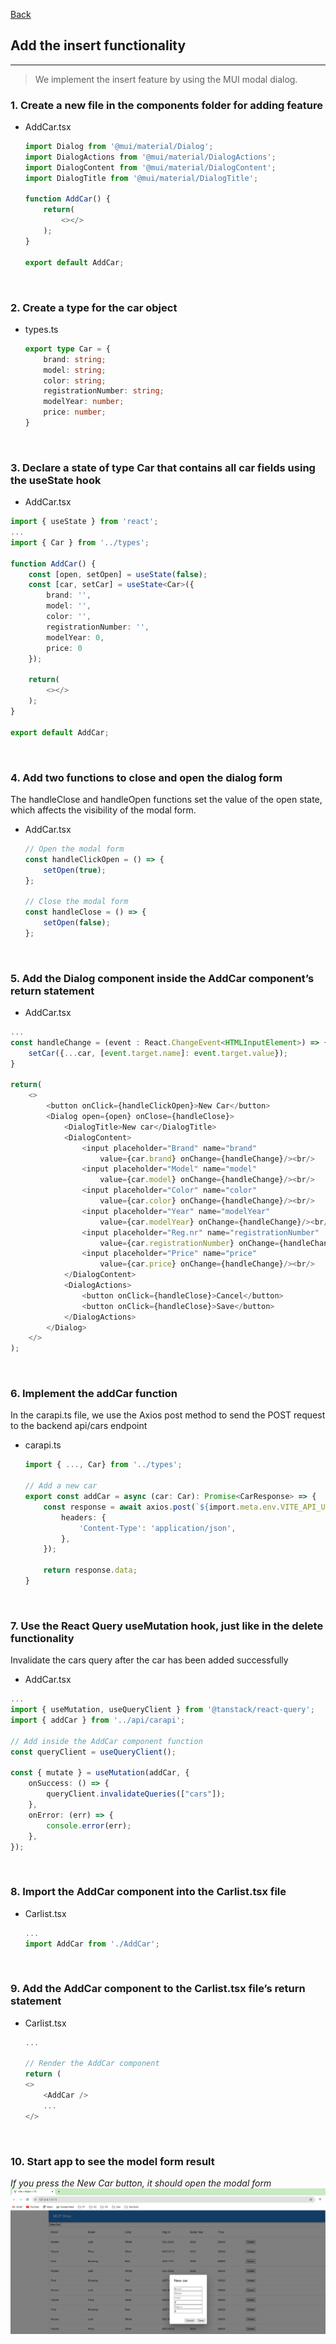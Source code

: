 [Back](README.md)

## Add the insert functionality

<hr>


> We implement the insert feature by using the MUI modal dialog.

### 1. Create a new file in the components folder for adding feature

- AddCar.tsx
    ```typescript
    import Dialog from '@mui/material/Dialog';
    import DialogActions from '@mui/material/DialogActions';
    import DialogContent from '@mui/material/DialogContent';
    import DialogTitle from '@mui/material/DialogTitle';

    function AddCar() {
        return(
            <></>
        );
    }

    export default AddCar;
    ```

&nbsp;

### 2. Create a type for the car object

- types.ts
    ```typescript
    export type Car = {
        brand: string;
        model: string;
        color: string;
        registrationNumber: string;
        modelYear: number;
        price: number;
    }
    ```

&nbsp;

### 3. Declare a state of type Car that contains all car fields using the useState hook

- AddCar.tsx
```typescript
import { useState } from 'react';
...
import { Car } from '../types';

function AddCar() {
    const [open, setOpen] = useState(false);
    const [car, setCar] = useState<Car>({
        brand: '',
        model: '',
        color: '',
        registrationNumber: '',
        modelYear: 0,
        price: 0
    });

    return(
        <></>
    );
}

export default AddCar;
```

&nbsp;

### 4. Add two functions to close and open the dialog form

The handleClose and handleOpen functions set the value of the open state, which affects the visibility of the modal form.

-  AddCar.tsx
    ```typescript
    // Open the modal form
    const handleClickOpen = () => {
        setOpen(true);
    };

    // Close the modal form
    const handleClose = () => {
        setOpen(false);
    };    
    ```
&nbsp;

### 5. Add the Dialog component inside the AddCar component’s return statement

- AddCar.tsx
```typescript
...
const handleChange = (event : React.ChangeEvent<HTMLInputElement>) => {
    setCar({...car, [event.target.name]: event.target.value});
}

return(
    <>
        <button onClick={handleClickOpen}>New Car</button>
        <Dialog open={open} onClose={handleClose}>
            <DialogTitle>New car</DialogTitle>
            <DialogContent>
                <input placeholder="Brand" name="brand"
                    value={car.brand} onChange={handleChange}/><br/>
                <input placeholder="Model" name="model"
                    value={car.model} onChange={handleChange}/><br/>
                <input placeholder="Color" name="color"
                    value={car.color} onChange={handleChange}/><br/>
                <input placeholder="Year" name="modelYear"
                    value={car.modelYear} onChange={handleChange}/><br/>
                <input placeholder="Reg.nr" name="registrationNumber"
                    value={car.registrationNumber} onChange={handleChange}/><br/>
                <input placeholder="Price" name="price"
                    value={car.price} onChange={handleChange}/><br/>
            </DialogContent>
            <DialogActions>
                <button onClick={handleClose}>Cancel</button>
                <button onClick={handleClose}>Save</button>
            </DialogActions>
        </Dialog>
    </>
);
```

&nbsp;

### 6. Implement the addCar function

In the carapi.ts file, we use the Axios post method to send the POST request to the backend api/cars endpoint
- carapi.ts
    ```typescript
    import { ..., Car} from '../types';

    // Add a new car
    export const addCar = async (car: Car): Promise<CarResponse> => {
        const response = await axios.post(`${import.meta.env.VITE_API_URL}/api/cars`, car, {
            headers: {
                'Content-Type': 'application/json',
            }, 
        });

        return response.data;
    }
    ```

&nbsp;

### 7. Use the React Query useMutation hook, just like in the delete functionality

Invalidate the cars query after the car has been added successfully
- AddCar.tsx
```typescript
...
import { useMutation, useQueryClient } from '@tanstack/react-query';
import { addCar } from '../api/carapi';

// Add inside the AddCar component function
const queryClient = useQueryClient();

const { mutate } = useMutation(addCar, {
    onSuccess: () => {
        queryClient.invalidateQueries(["cars"]);
    },
    onError: (err) => {
        console.error(err);
    },
});  
```

&nbsp;

### 8. Import the AddCar component into the Carlist.tsx file
- Carlist.tsx
    ```typescript
    ...
    import AddCar from './AddCar';
    ```
&nbsp;

### 9. Add the AddCar component to the Carlist.tsx file’s return statement
- Carlist.tsx
    ```typescript
    ...

    // Render the AddCar component 
    return (
    <>
        <AddCar />
        ...
    </>
    ```

&nbsp;

### 10. Start app to see the model form result

_If you press the New Car button, it should open the modal form_
![add car](https://github.com/Elliot518/mcp-oss-tech/blob/main/frontend/react/new_car.png?raw=true)